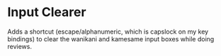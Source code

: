 # Input Clearer

Adds a shortcut (escape/alphanumeric, which is capslock on my key bindings) to clear the wanikani and kamesame input boxes while doing reviews.
